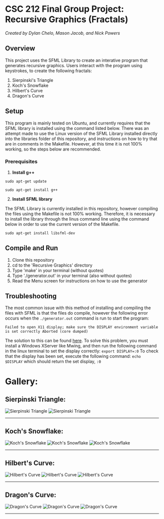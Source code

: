 # CSC 212 Final Group Project: Recursive Graphics (Fractals)
*Created by Dylan Chelo, Mason Jacob, and Nick Powers*

## Overview
This project uses the SFML Library to create an interative program that generates recursive graphics. Users interact with the program using keystrokes, to create the following fractals:
1. Sierpinski's Triangle
2. Koch's Snowflake
3. Hilbert's Curve
4. Dragon's Curve

## Setup

This program is mainly tested on Ubuntu, and currently requires that the SFML library is installed using the command listed below. There was an attempt made to use the Linux version of the SFML Library installed directly into the libraries folder of this repository, and instructions on how to try that are in comments in the Makefile. However, at this time it is not 100% working, so the steps below are recommended. 

### Prerequisites

1. **Install g++**

` sudo apt-get update `

` sudo apt-get install g++ `

2.  **Install SFML library**

The SFML Library is currently installed in this repository, however compiling the files using the Makefile is not 100% working. Therefore, it is necessary to install the library through the linus command line using the command below in order to use the current version of the Makefile. 

` sudo apt-get install libsfml-dev `

## Compile and Run
1. Clone this repository
2. cd to the 'Recursive Graphics' directory
3. Type 'make' in your terminal (without quotes)
4. Type './generator.out' in your terminal (also without quotes)
5. Read the Menu screen for instructions on how to use the generator

## Troubleshooting
The most common issue with this method of installing and compiling the files with SFML is that the files do compile, however the following error occurs when the ` ./generator.out ` command is run to start the program:

` Failed to open X11 display; make sure the DISPLAY environment variable is set correctly Aborted (core dumped) `

The solution to this can be found [here](https://www.reddit.com/r/bashonubuntuonwindows/comments/6p3u56/cannot_get_sfml_to_work_properly/). To solve this problem, you must install a Windows XServer like Mwing, and then run the following command in the linux terminal to set the display correctly:
` export DISPLAY=:0 `
To check that the display has been set, execute the following command:
` echo $DISPLAY `
which should return the set display, ` :0 `

# Gallery:
## Sierpinski Triangle:

![Sierpinski Triangle](Resources/Images/SierpinskiTriangle1.jpg)
![Sierpinski Triangle](Resources/Images/SierpinskiTriangle2.jpg)

------------------------------------------------------------
## Koch's Snowflake:

![Koch's Snowflake](Resources/Images/KochSnowflake1.jpg)
![Koch's Snowflake](Resources/Images/KochSnowflake2.jpg)
![Koch's Snowflake](Resources/Images/KochSnowflake3.jpg)

------------------------------------------------------------
## Hilbert's Curve:

![Hilbert's Curve](Resources/Images/HilbertCurve1.jpg)
![Hilbert's Curve](Resources/Images/HilbertCurve2.jpg)
![Hilbert's Curve](Resources/Images/HilbertCurve3.jpg)

------------------------------------------------------------
## Dragon's Curve:

![Dragon's Curve](Resources/Images/DragonCurve1.jpg)
![Dragon's Curve](Resources/Images/DragonCurve2.jpg)
![Dragon's Curve](Resources/Images/DragonCurve3.jpg)

------------------------------------------------------------
